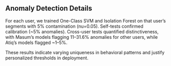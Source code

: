 ## Anomaly Detection Details

For each user, we trained One-Class SVM and Isolation Forest on that user’s segments with 5% contamination (nu=0.05). Self-tests confirmed calibration (~5% anomalies). Cross-user tests quantified distinctiveness, with Masum’s models flagging 11–31.6% anomalies for other users, while Atiq’s models flagged ~1–5%.

These results indicate varying uniqueness in behavioral patterns and justify personalized thresholds in deployment.
